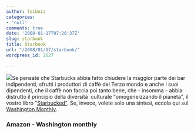 ```yaml
---
author: leibniz
categories:
- 'null'
comments: true
date: '2008-01-17T07:20:37Z'
slug: starbook
title: Starbook
url: "/2008/01/17/starbook/"
wordpress_id: 2627

---
```

![](http://cdn.overstock.com/images/products/muze/books/9780316013482.jpg)Se pensate che Starbucks abbia fatto chiudere la maggior parte dei bar indipendenti, sfrutti i produttori di caffè del Terzo mondo e anche i suoi dipendenti, che il caffè non faccia poi tanto bene, che - insomma - abbia distrutto il principio della diversità  culturale "omogeneizzando il pianeta", il vostro libro "[Starbucked"](http://www.amazon.com/Starbucked-Double-Caffeine-Commerce-Culture/dp/031601348X). Se, invece, volete solo una sintesi, eccola qui sul [Washington Monthly](http://www2.washingtonmonthly.com/features/2007/0712.taussig.html).


### Amazon - Washington monthly
